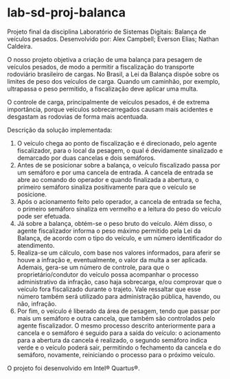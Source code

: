# lab-sd-proj-balanca
Projeto final da disciplina Laboratório de Sistemas Digitais: Balança de veículos pesados.
Desenvolvido por: Alex Campbell; Everson Elias; Nathan Caldeira.

O nosso projeto objetiva a criação de uma balança para pesagem de veículos pesados, de modo a permitir a fiscalização do transporte rodoviário brasileiro de cargas. No Brasil, a Lei da Balança dispõe sobre os limites de peso dos veículos de carga. Quando um caminhão, por exemplo, ultrapassa o peso permitido, a fiscalização deve aplicar uma multa.

O controle de carga, principalmente de veículos pesados, é de extrema importância, porque veículos sobrecarregados causam mais acidentes e desgastam as rodovias de forma mais acentuada.

Descrição da solução implementada:
1)	O veículo chega ao ponto de fiscalização e é direcionado, pelo agente fiscalizador, para o local da pesagem, o qual é devidamente sinalizado e demarcado por duas cancelas e dois semáforos.
2)	Antes de se posicionar sobre a balança, o veículo fiscalizado passa por um semáforo e por uma cancela de entrada. A cancela de entrada se abre ao comando do operador e quando finalizada a abertura, o primeiro semáforo sinaliza positivamente para que o veículo se posicione.
3)	Após o acionamento feito pelo operador, a cancela de entrada se fecha, o primeiro semáforo sinaliza em vermelho e a leitura do peso do veículo pode ser efetuada.
4)	Já sobre a balança, obtém-se o peso bruto do veículo. Além disso, o agente fiscalizador informa o peso máximo permitido pela Lei da Balança, de acordo com o tipo do veículo, e um número identificador do atendimento.
5)	Realiza-se um cálculo, com base nos valores informados, para aferir se houve a infração e, eventualmente, o valor da multa a ser aplicada. Ademais, gera-se um número de controle, para que o proprietário/condutor do veículo possa acompanhar o processo administrativo da infração, caso haja sobrecarga, e/ou comprovar que o veículo fora fiscalizado durante o trajeto. Vale ressaltar que esse número também será utilizado para administração pública, havendo, ou não, infração.
6)	Por fim, o veículo é liberado da área de pesagem, tendo que passar por mais um semáforo e outra cancela, que também são controlados pelo agente fiscalizador. O mesmo processo descrito anteriormente para a cancela e o semáforo é seguido para a saída do veículo: o acionamento para a abertura da cancela é realizado, o segundo semáforo indica verde e o veículo poderá sair, permitindo o fechamento da cancela e do semáforo, novamente, reiniciando o processo para o próximo veículo.

O projeto foi desenvolvido em Intel® Quartus®.

